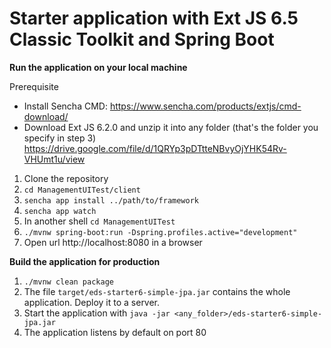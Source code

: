 # Starter application with Ext JS 6.5 Classic Toolkit and Spring Boot


**Run the application on your local machine**

Prerequisite
* Install Sencha CMD: https://www.sencha.com/products/extjs/cmd-download/
* Download Ext JS 6.2.0 and unzip it into any folder (that's the folder you specify in step 3)
  https://drive.google.com/file/d/1QRYp3pDTtteNBvyOjYHK54Rv-VHUmt1u/view

1. Clone the repository
2. ```cd ManagementUITest/client```
3. ```sencha app install ../path/to/framework```
4. ```sencha app watch```
5. In another shell ```cd ManagementUITest```
6. ```./mvnw spring-boot:run -Dspring.profiles.active="development"```
7. Open url http://localhost:8080 in a browser


**Build the application for production**
1. ```./mvnw clean package```
2. The file ```target/eds-starter6-simple-jpa.jar``` contains the whole application. Deploy it to a server.
3. Start the application with ```java -jar <any_folder>/eds-starter6-simple-jpa.jar```
4. The application listens by default on port 80
